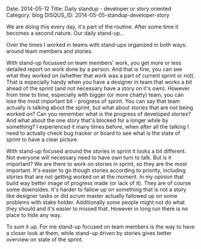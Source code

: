 Date: 2014-05-12
Title: Daily standup - developer or story oriented
Category: blog
DISQUS_ID: 2014-05-05-standup-developer-story


We are doing this every day, it's part of the routine. After some time it becomes a second nature. Our daily stand-up...

Over the times I worked in teams with stand-ups organized in both ways: around team members and stories.

With stand-up focussed on team members' work, you get more or less detailed report on work done by a person. And that is fine, you can see what they worked on (whether that work was a part of current sprint or not). That is especially handy when you have a designer in team that works a bit ahead of the sprint (and not necessary have a story on it's own). However from time to time, especially with bigger (or more chatty) team, you can lose the most important bit - progress of sprint. You can say that team actually is talking about the sprint, but what about stories that are not being worked on? Can you remember what is the progress of developed stories? And what about the one story that's blocked for a longer while by something? I experienced it many times before, when after all the talking I need to actually check bug tracker or board to see what is the state of sprint to have a clear picture.

With stand-up focused around the stories in sprint it looks a bit different. Not everyone will necessary need to have own turn to talk. But is it important? We are there to work on stories in sprint, so they are the most important. It's easier to go though stories according to priority, including stories that are not getting worked on at the moment. In my opinion that build way better image of progress made (or lack of it). They are of course some downsides. It's harder to fallow up on something that is not a story like designer tasks or did scrum master actually fallowed up on some problems with stake holder. Additionally some people might not do what they should and it's easier to missed that. However in long run there is no place to hide any way.

To sum it up. For me stand-up focused on team members is the way to have a closer look at them, while stand-up driven by stories gives better overview on state of the sprint.
